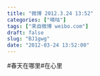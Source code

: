 ```yaml
---
title: "微博 2012.3.24 13:52"
categories: ["嘀咕"]
tags: ["来自微博 weibo.com"]
draft: false
slug: "BJ1gwg"
date: "2012-03-24 13:52:00"
---
```


<p>#春天在哪里#在心里 ​​​​</p>
